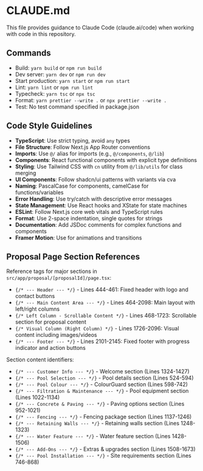 # CLAUDE.md

This file provides guidance to Claude Code (claude.ai/code) when working with code in this repository.

## Commands
- Build: `yarn build` or `npm run build`
- Dev server: `yarn dev` or `npm run dev`
- Start production: `yarn start` or `npm run start`
- Lint: `yarn lint` or `npm run lint`
- Typecheck: `yarn tsc` or `npx tsc`
- Format: `yarn prettier --write .` or `npx prettier --write .`
- Test: No test command specified in package.json

## Code Style Guidelines
- **TypeScript**: Use strict typing, avoid `any` types
- **File Structure**: Follow Next.js App Router conventions
- **Imports**: Use `@/` alias for imports (e.g., `@/components`, `@/lib`)
- **Components**: React functional components with explicit type definitions
- **Styling**: Use Tailwind CSS with `cn` utility from `@/lib/utils` for class merging
- **UI Components**: Follow shadcn/ui patterns with variants via cva
- **Naming**: PascalCase for components, camelCase for functions/variables
- **Error Handling**: Use try/catch with descriptive error messages
- **State Management**: Use React hooks and XState for state machines
- **ESLint**: Follow Next.js core web vitals and TypeScript rules
- **Format**: Use 2-space indentation, single quotes for strings
- **Documentation**: Add JSDoc comments for complex functions and components
- **Framer Motion**: Use for animations and transitions

## Proposal Page Section References
Reference tags for major sections in `src/app/proposal/[proposalId]/page.tsx`:

- `{/* --- Header --- */}` - Lines 444-461: Fixed header with logo and contact buttons
- `{/* --- Main Content Area --- */}` - Lines 464-2098: Main layout with left/right columns
- `{/* Left Column - Scrollable Content */}` - Lines 468-1723: Scrollable section for proposal content
- `{/* Visual Column (Right Column) */}` - Lines 1726-2096: Visual content including images/videos
- `{/* --- Footer --- */}` - Lines 2101-2145: Fixed footer with progress indicator and action buttons

Section content identifiers:
- `{/* --- Customer Info --- */}` - Welcome section (Lines 1324-1427)
- `{/* --- Pool Selection --- */}` - Pool details section (Lines 524-594)
- `{/* --- Pool Colour --- */}` - ColourGuard section (Lines 598-742)
- `{/* --- Filtration & Maintenance --- */}` - Pool equipment section (Lines 1022-1134)
- `{/* --- Concrete & Paving --- */}` - Paving options section (Lines 952-1021)
- `{/* --- Fencing --- */}` - Fencing package section (Lines 1137-1246)
- `{/* --- Retaining Walls --- */}` - Retaining walls section (Lines 1248-1323)
- `{/* --- Water Feature --- */}` - Water feature section (Lines 1428-1506)
- `{/* --- Add-Ons --- */}` - Extras & upgrades section (Lines 1508-1673)
- `{/* --- Pool Installation --- */}` - Site requirements section (Lines 746-868)